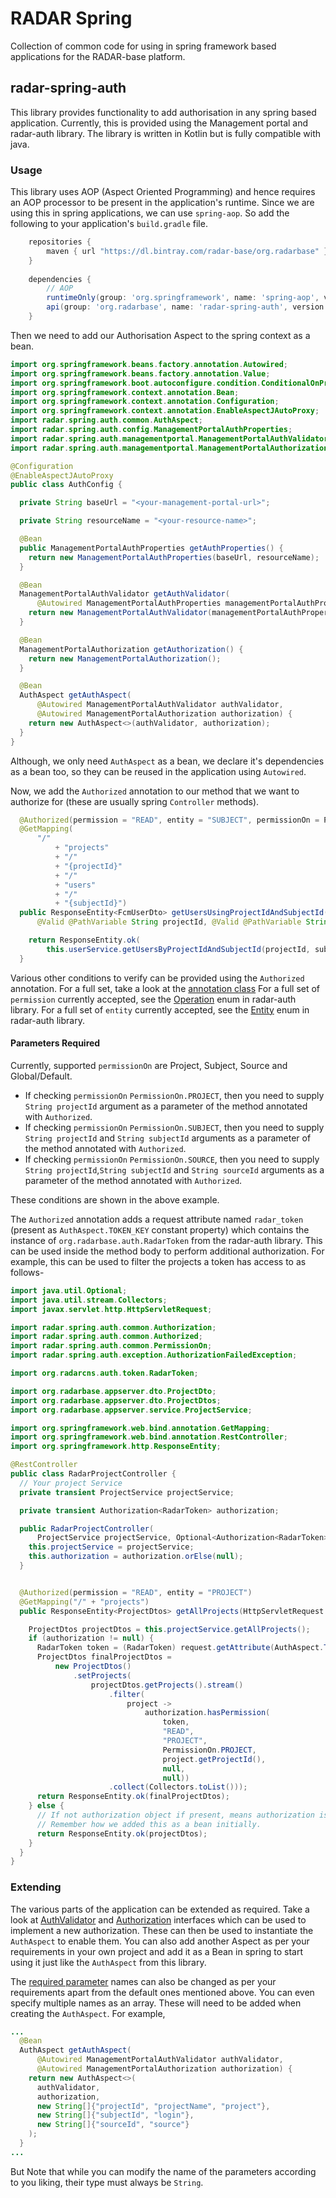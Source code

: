 # RADAR Spring

Collection of common code for using in spring framework based applications for the RADAR-base platform.


## radar-spring-auth

This library provides functionality to add authorisation in any spring based application. Currently, this is provided using the Management portal and radar-auth library.
The library is written in Kotlin but is fully compatible with java.

### Usage
This library uses AOP (Aspect Oriented Programming) and hence requires an AOP processor to be present in the application's runtime.
Since we are using this in spring applications, we can use `spring-aop`. So add the following to your application's `build.gradle` file.

```groovy
    repositories {
        maven { url "https://dl.bintray.com/radar-base/org.radarbase" }
    }
    
    dependencies {
        // AOP
        runtimeOnly(group: 'org.springframework', name: 'spring-aop', version: '5.2.4.RELEASE')
        api(group: 'org.radarbase', name: 'radar-spring-auth', version: '1.0.0-SNAPSHOT')
    }
```

Then we need to add our Authorisation Aspect to the spring context as a bean.

```java
import org.springframework.beans.factory.annotation.Autowired;
import org.springframework.beans.factory.annotation.Value;
import org.springframework.boot.autoconfigure.condition.ConditionalOnProperty;
import org.springframework.context.annotation.Bean;
import org.springframework.context.annotation.Configuration;
import org.springframework.context.annotation.EnableAspectJAutoProxy;
import radar.spring.auth.common.AuthAspect;
import radar.spring.auth.config.ManagementPortalAuthProperties;
import radar.spring.auth.managementportal.ManagementPortalAuthValidator;
import radar.spring.auth.managementportal.ManagementPortalAuthorization;

@Configuration
@EnableAspectJAutoProxy
public class AuthConfig {

  private String baseUrl = "<your-management-portal-url>";

  private String resourceName = "<your-resource-name>";

  @Bean
  public ManagementPortalAuthProperties getAuthProperties() {
    return new ManagementPortalAuthProperties(baseUrl, resourceName);
  }

  @Bean
  ManagementPortalAuthValidator getAuthValidator(
      @Autowired ManagementPortalAuthProperties managementPortalAuthProperties) {
    return new ManagementPortalAuthValidator(managementPortalAuthProperties);
  }

  @Bean
  ManagementPortalAuthorization getAuthorization() {
    return new ManagementPortalAuthorization();
  }

  @Bean
  AuthAspect getAuthAspect(
      @Autowired ManagementPortalAuthValidator authValidator,
      @Autowired ManagementPortalAuthorization authorization) {
    return new AuthAspect<>(authValidator, authorization);
  }
}
```

Although, we only need `AuthAspect` as a bean, we declare it's dependencies as a bean too, so they can be reused in the application using `Autowired`.

Now, we add the `Authorized` annotation to our method that we want to authorize for (these are usually spring `Controller` methods).

```java
  @Authorized(permission = "READ", entity = "SUBJECT", permissionOn = PermissionOn.SUBJECT)
  @GetMapping(
      "/"
          + "projects"
          + "/"
          + "{projectId}"
          + "/"
          + "users"
          + "/"
          + "{subjectId}")
  public ResponseEntity<FcmUserDto> getUsersUsingProjectIdAndSubjectId(
      @Valid @PathVariable String projectId, @Valid @PathVariable String subjectId) {

    return ResponseEntity.ok(
        this.userService.getUsersByProjectIdAndSubjectId(projectId, subjectId));
  }
```

Various other conditions to verify can be provided using the `Authorized` annotation. For a full set, take a look at the [annotation class](./radar-spring-auth/src/main/kotlin/radar/spring/auth/common/Authorization.kt)
For a full set of `permission` currently accepted, see the [Operation](https://github.com/RADAR-base/ManagementPortal/blob/f104a91c3816d212c1611cb2e54c6201bc6ffa48/radar-auth/src/main/java/org/radarcns/auth/authorization/Permission.java#L37) enum in radar-auth library.
For a full set of `entity` currently accepted, see the [Entity](https://github.com/RADAR-base/ManagementPortal/blob/f104a91c3816d212c1611cb2e54c6201bc6ffa48/radar-auth/src/main/java/org/radarcns/auth/authorization/Permission.java#L20) enum in radar-auth library.

#### Parameters Required

Currently, supported `permissionOn` are Project, Subject, Source and Global/Default. 
* If checking `permissionOn` `PermissionOn.PROJECT`, then you need to supply `String projectId` argument as a parameter of the method annotated with `Authorized`.
* If checking `permissionOn` `PermissionOn.SUBJECT`, then you need to supply `String projectId` and `String subjectId` arguments as a parameter of the method annotated with `Authorized`.
* If checking `permissionOn` `PermissionOn.SOURCE`, then you need to supply `String projectId`,`String subjectId` and `String sourceId` arguments as a parameter of the method annotated with `Authorized`.

These conditions are shown in the above example.

The `Authorized` annotation adds a request attribute named `radar_token` (present as `AuthAspect.TOKEN_KEY` constant property) which contains the instance of `org.radarbase.auth.RadarToken` from the radar-auth library. This can be used inside the method body to perform additional authorization. For example, this can be used to filter the projects a token has access to as follows-

```java
import java.util.Optional;
import java.util.stream.Collectors;
import javax.servlet.http.HttpServletRequest;

import radar.spring.auth.common.Authorization;
import radar.spring.auth.common.Authorized;
import radar.spring.auth.common.PermissionOn;
import radar.spring.auth.exception.AuthorizationFailedException;

import org.radarcns.auth.token.RadarToken;

import org.radarbase.appserver.dto.ProjectDto;
import org.radarbase.appserver.dto.ProjectDtos;
import org.radarbase.appserver.service.ProjectService;

import org.springframework.web.bind.annotation.GetMapping;
import org.springframework.web.bind.annotation.RestController;
import org.springframework.http.ResponseEntity;

@RestController
public class RadarProjectController {
  // Your project Service
  private transient ProjectService projectService;

  private transient Authorization<RadarToken> authorization;

  public RadarProjectController(
      ProjectService projectService, Optional<Authorization<RadarToken>> authorization) {
    this.projectService = projectService;
    this.authorization = authorization.orElse(null);
  }


  @Authorized(permission = "READ", entity = "PROJECT")
  @GetMapping("/" + "projects")
  public ResponseEntity<ProjectDtos> getAllProjects(HttpServletRequest request) {

    ProjectDtos projectDtos = this.projectService.getAllProjects();
    if (authorization != null) {
      RadarToken token = (RadarToken) request.getAttribute(AuthAspect.TOKEN_KEY);
      ProjectDtos finalProjectDtos =
          new ProjectDtos()
              .setProjects(
                  projectDtos.getProjects().stream()
                      .filter(
                          project ->
                              authorization.hasPermission(
                                  token,
                                  "READ",
                                  "PROJECT",
                                  PermissionOn.PROJECT,
                                  project.getProjectId(),
                                  null,
                                  null))
                      .collect(Collectors.toList()));
      return ResponseEntity.ok(finalProjectDtos);
    } else {
      // If not authorization object if present, means authorization is disabled.
      // Remember how we added this as a bean initially.
      return ResponseEntity.ok(projectDtos);
    }
  }
}
```


### Extending

The various parts of the application can be extended as required. Take a look at [AuthValidator](./radar-spring-auth/src/main/kotlin/radar/spring/auth/common/AuthValidator.kt) and [Authorization](./radar-spring-auth/src/main/kotlin/radar/spring/auth/common/Authorization.kt) interfaces which can be used to implement a new authorization. These can then be used to instantiate the `AuthAspect` to enable them.
You can also add another Aspect as per your requirements in your own project and add it as a Bean in spring to start using it just like the `AuthAspect` from this library.


The [required parameter](#parameters-required) names can also be changed as per your requirements apart from the default ones mentioned above. You can even specify multiple names as an array. These will need to be added when creating the `AuthAspect`. For example,

```java
...
  @Bean
  AuthAspect getAuthAspect(
      @Autowired ManagementPortalAuthValidator authValidator,
      @Autowired ManagementPortalAuthorization authorization) {
    return new AuthAspect<>(
      authValidator,
      authorization, 
      new String[]{"projectId", "projectName", "project"},
      new String[]{"subjectId", "login"}, 
      new String[]{"sourceId", "source"}
    );
  }
...
```

But Note that while you can modify the name of the parameters according to you liking, their type must always be `String`.
